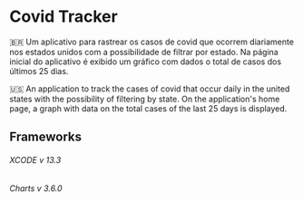 # Covid Tracker

🇧🇷  Um aplicativo para rastrear os casos de covid que ocorrem diariamente nos estados unidos com a possibilidade de filtrar por estado. 
Na página inicial do aplicativo é exibido um gráfico com dados o total de casos dos últimos 25 dias.

🇺🇸 An application to track the cases of covid that occur daily in the united states with the possibility of filtering by state.
On the application's home page, a graph with data on the total cases of the last 25 days is displayed.

## Frameworks 
###### XCODE   v 13.3
######  Charts v 3.6.0


